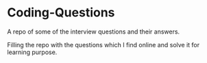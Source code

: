 # Coding-Questions
A repo of some of the interview questions and their answers.

Filling the repo with the questions which I find online and solve it for learning purpose.
